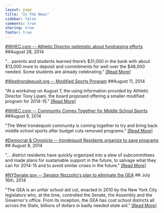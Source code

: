 ```yaml
---
layout: page
title: "In The News"
sidebar: false
comments: true
sharing: true
footer: true
---
```


<a href="http://www.whec.com/news/stories/s3545740.shtml?cat=565">
#WHEC.com -- Athletic Director optimistic about fundraising efforts</a>
##August 28, 2014

"... parents and students learned there’s $31,000 in the bank with about $13,000 more to deposit and commitments for well over the $48,000 needed.
Some students are already celebrating." <a href="http://www.whec.com/news/stories/s3545740.shtml?cat=565">[Read More]</a>  


<a href="http://www.westirondequoit.org/district/boe/DistrictVote/Contingency/Contingency_ModB.htm">
#WestIrondequoit.org -- Modified Sports Program</a>
##August 11, 2014

"At a workshop on August 7, the using information provided by Athletic Director Tony Lipani, the board proposed offering a smaller modified program for 2014-15." <a href="http://www.westirondequoit.org/district/boe/DistrictVote/Contingency/Contingency_ModB.htm">[Read More]</a>  

<a href="http://www.whec.com/news/stories/S3527558.shtml?cat=565">
#WHEC.com -- Community Comes Together for Middle School Sports</a>
##August 8, 2014

"The West Irondequoit community is coming together to try and bring back middle school sports after budget cuts removed programs." <a href="http://www.whec.com/news/stories/S3527558.shtml?cat=565">[Read More]</a>  


<a href="http://www.democratandchronicle.com/story/news/2014/08/07/irondequoit-residents-organize-save-programs/13743743/">
#Democrat & Chronicle -- Irondequoit Residents organize to save programs</a>
## August 8, 2014

"... district residents have quickly organized into a slew of subcommittees and made plans for sustainable support in the future, to salvage what they can for 2014-15 and to avoid similar crises in the future." <a href="http://www.democratandchronicle.com/story/news/2014/08/07/irondequoit-residents-organize-save-programs/13743743/">[Read More]</a>  

<a href="http://www.nysenate.gov/webform/support-senator-nozzolios-plan-eliminate-gea">
#NYSenate.gov -- Senator Nozzolio's plan to eliminate the GEA</a>
## July 16th, 2014

"The GEA is an unfair school aid cut, enacted in 2010 by the New York City legislators who, at the time, controlled the Senate, the Assembly and the Governor's office. From its inception, the GEA has cost school districts all across the State, billions of dollars in badly needed state aid." <a href="http://www.nysenate.gov/webform/support-senator-nozzolios-plan-eliminate-gea">[Read More]</a>  
